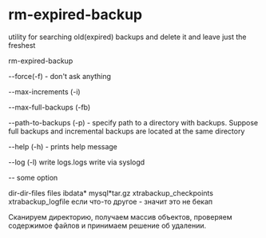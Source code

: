 rm-expired-backup
=================

utility for searching old(expired) backups and delete it and leave just the freshest

rm-expired-backup

--force(-f) - don't ask anything

--max-increments (-i)

--max-full-backups (-fb)

--path-to-backups (-p) - specify path to a directory with backups. Suppose full backups and incremental backups are located at the same directory 

--help (-h) - prints help message

--log (-l) write logs.logs write via syslogd

-- some option

dir-dir-files
files 
    ibdata*
    mysql*tar.gz
    xtrabackup_checkpoints
    xtrabackup_logfile
    если что-то другое - значит это не бекап

Сканируем директорию, получаем массив объектов, проверяем содержимое файлов и принимаем решение об удалении.

